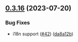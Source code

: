 ## [0.3.16](https://github.com/taskany-inc/hire/compare/v0.3.15...v0.3.16) (2023-07-20)


### Bug Fixes

* i18n support ([#42](https://github.com/taskany-inc/hire/issues/42)) ([da8a12b](https://github.com/taskany-inc/hire/commit/da8a12bca11ea82368659eea7c52f9dff61b43c8))

